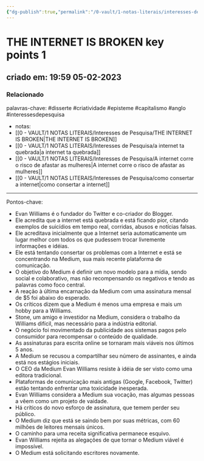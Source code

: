 ```yaml
---
{"dg-publish":true,"permalink":"/0-vault/1-notas-literais/interesses-de-pesquisa/sumario-artigo-the-internet-is-broken/","tags":["disserte","criatividade","episteme","capitalismo","anglo","interessesdepesquisa"],"dgHomeLink":true,"dgShowLocalGraph":true,"dgShowFileTree":true,"dgEnableSearch":true}
---
```


# THE INTERNET IS BROKEN key points 1
## criado em: 19:59 05-02-2023

### Relacionado
palavras-chave: #disserte #criatividade #episteme #capitalismo #anglo #interessesdepesquisa 
- notas: 
- [[0 - VAULT/1 NOTAS LITERAIS/Interesses de Pesquisa/THE INTERNET IS BROKEN\|THE INTERNET IS BROKEN]]
- [[0 - VAULT/1 NOTAS LITERAIS/Interesses de Pesquisa/a internet ta quebrada\|a internet ta quebrada]]
- [[0 - VAULT/1 NOTAS LITERAIS/Interesses de Pesquisa/A internet corre o risco de afastar as mulheres\|A internet corre o risco de afastar as mulheres]]
- [[0 - VAULT/1 NOTAS LITERAIS/Interesses de Pesquisa/como consertar a internet\|como consertar a internet]]

---
Pontos-chave:

- Evan Williams é o fundador do Twitter e co-criador do Blogger. 
- Ele acredita que a internet está quebrada e está ficando pior, citando exemplos de suicídios em tempo real, corridas, abusos e notícias falsas. 
- Ele acreditava inicialmente que a Internet seria automaticamente um lugar melhor com todos os que pudessem trocar livremente informações e idéias. 
- Ele está tentando consertar os problemas com a Internet e está se concentrando na Medium, sua mais recente plataforma de comunicação. 
- O objetivo do Medium é definir um novo modelo para a mídia, sendo social e colaborativo, mas não recompensando os negativos e tendo as palavras como foco central. 
- A reação à última encarnação da Medium com uma assinatura mensal de $5 foi abaixo do esperado. 
- Os críticos dizem que a Medium é menos uma empresa e mais um hobby para a Williams. 
- Stone, um amigo e investidor na Medium, considera o trabalho da Williams difícil, mas necessário para a indústria editorial.
- O negócio foi movimentado da publicidade aos sistemas pagos pelo consumidor para recompensar o conteúdo de qualidade. 
- As assinaturas para escrita online se tornaram mais viáveis nos últimos 5 anos. 
- A Medium se recusou a compartilhar seu número de assinantes, e ainda está nos estágios iniciais. 
- O CEO da Medium Evan Williams resiste à idéia de ser visto como uma editora tradicional. 
- Plataformas de comunicação mais antigas (Google, Facebook, Twitter) estão tentando enfrentar uma toxicidade inesperada. 
- Evan Williams considera a Medium sua vocação, mas algumas pessoas a vêem como um projeto de vaidade. 
- Há críticos do novo esforço de assinatura, que temem perder seu público. 
- O Medium diz que está se saindo bem por suas métricas, com 60 milhões de leitores mensais únicos. 
- O caminho para uma receita significativa permanece esquivo. 
- Evan Williams rejeita as alegações de que tornar o Medium viável é impossível. 
- O Medium está solicitando escritores novamente.

